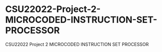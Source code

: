 # CSU22022-Project-2-MICROCODED-INSTRUCTION-SET-PROCESSOR
CSU22022 Project 2 MICROCODED INSTRUCTION SET PROCESSOR
